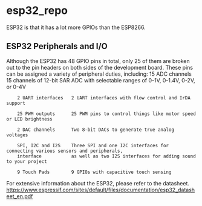 # esp32_repo
 ESP32 is that it has a lot more GPIOs than the ESP8266. 
 
 ##   ESP32 Peripherals and I/O
 
Although the ESP32 has 48 GPIO pins in total, only 25 of them are broken out to the pin headers on both sides of the development board. 
These pins can be assigned a variety of peripheral duties, including:
        15 ADC channels	    15 channels of 12-bit SAR ADC with selectable ranges
                            of 0-1V, 0-1.4V, 0-2V, or 0-4V
                            
        2 UART interfaces	2 UART interfaces with flow control and IrDA support
        
        25 PWM outputs	    25 PWM pins to control things like motor speed or LED brightness

        2 DAC channels	    Two 8-bit DACs to generate true analog voltages
        
        SPI, I2C and I2S    Three SPI and one I2C interfaces for connecting various sensors and peripherals, 
        interface           as well as two I2S interfaces for adding sound to your project
        
        9 Touch Pads	    9 GPIOs with capacitive touch sensing


For extensive information about the ESP32, please refer to the datasheet.
https://www.espressif.com/sites/default/files/documentation/esp32_datasheet_en.pdf
